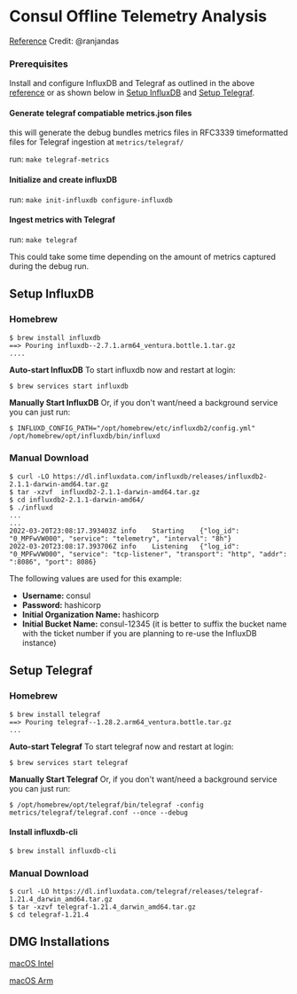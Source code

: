 # Consul Offline Telemetry Analysis

[Reference](https://hashicorp.atlassian.net/wiki/spaces/CSE/pages/2317811727/Consul+Offline+Telemetry+Analysis)
Credit: @ranjandas

### Prerequisites

Install and configure InfluxDB and Telegraf as outlined in the above [reference](https://hashicorp.atlassian.net/wiki/spaces/CSE/pages/2317811727/Consul+Offline+Telemetry+Analysis)
or as shown below in [Setup InfluxDB](#Setup-InfluxDB) and [Setup Telegraf](#Setup-Telegraf).

#### Generate telegraf compatiable metrics.json files
this will generate the debug bundles metrics files in RFC3339 timeformatted files for Telegraf ingestion
at `metrics/telegraf/`

run: `make telegraf-metrics`

#### Initialize and create influxDB 

run: `make init-influxdb configure-influxdb`

#### Ingest metrics with Telegraf

run: `make telegraf`

This could take some time depending on the amount of metrics captured during the debug run.

## Setup InfluxDB

### Homebrew

```shell
$ brew install influxdb
==> Pouring influxdb--2.7.1.arm64_ventura.bottle.1.tar.gz
....
```

**Auto-start InfluxDB**
To start influxdb now and restart at login:

```shell
$ brew services start influxdb
```

**Manually Start InfluxDB**
Or, if you don't want/need a background service you can just run:

```shell
$ INFLUXD_CONFIG_PATH="/opt/homebrew/etc/influxdb2/config.yml" /opt/homebrew/opt/influxdb/bin/influxd
```

### Manual Download
```shell
$ curl -LO https://dl.influxdata.com/influxdb/releases/influxdb2-2.1.1-darwin-amd64.tar.gz
$ tar -xzvf  influxdb2-2.1.1-darwin-amd64.tar.gz
$ cd influxdb2-2.1.1-darwin-amd64/
$ ./influxd
...
...
2022-03-20T23:08:17.393403Z	info	Starting	{"log_id": "0_MPFwVW000", "service": "telemetry", "interval": "8h"}
2022-03-20T23:08:17.393706Z	info	Listening	{"log_id": "0_MPFwVW000", "service": "tcp-listener", "transport": "http", "addr": ":8086", "port": 8086}
```

The following values are used for this example:
* **Username:** consul
* **Password:** hashicorp
* **Initial Organization Name:** hashicorp
* **Initial Bucket Name:** consul-12345 (it is better to suffix the bucket name with the ticket number if you are planning to re-use the InfluxDB instance)

## Setup Telegraf

### Homebrew

```shell
$ brew install telegraf
==> Pouring telegraf--1.28.2.arm64_ventura.bottle.tar.gz
...
```

**Auto-start Telegraf**
To start telegraf now and restart at login:

```shell
$ brew services start telegraf
```

**Manually Start Telegraf**
Or, if you don't want/need a background service you can just run:

```shell
$ /opt/homebrew/opt/telegraf/bin/telegraf -config metrics/telegraf/telegraf.conf --once --debug
```

#### Install influxdb-cli

```shell
$ brew install influxdb-cli
```

### Manual Download
```shell
$ curl -LO https://dl.influxdata.com/telegraf/releases/telegraf-1.21.4_darwin_amd64.tar.gz
$ tar -xzvf telegraf-1.21.4_darwin_amd64.tar.gz
$ cd telegraf-1.21.4
```

## DMG Installations

[macOS Intel](https://dl.influxdata.com/telegraf/releases/telegraf-1.28.2_darwin_amd64.dmg?_gl=1*l8nesi*_ga*MTk1MDA5OTg0OC4xNjk2NTMwNDMy*_ga_CNWQ54SDD8*MTY5NzgzMjI2MC42LjEuMTY5NzgzMjU0NC40OC4wLjA.)

[macOS Arm](https://dl.influxdata.com/telegraf/releases/telegraf-1.28.2_darwin_arm64.dmg?_gl=1*l8nesi*_ga*MTk1MDA5OTg0OC4xNjk2NTMwNDMy*_ga_CNWQ54SDD8*MTY5NzgzMjI2MC42LjEuMTY5NzgzMjU0NC40OC4wLjA.)
